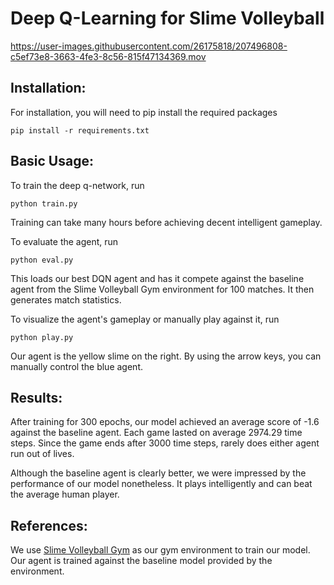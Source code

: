 # Deep Q-Learning for Slime Volleyball


https://user-images.githubusercontent.com/26175818/207496808-c5ef73e8-3663-4fe3-8c56-815f47134369.mov


## Installation: 
For installation, you will need to pip install the required packages
```
pip install -r requirements.txt
```

## Basic Usage:
To train the deep q-network, run
```
python train.py
```
Training can take many hours before achieving decent intelligent gameplay.

To evaluate the agent, run
``` 
python eval.py
```
This loads our best DQN agent and has it compete against the baseline agent from the Slime Volleyball Gym environment for 100 matches. It then generates match statistics. 

To visualize the agent's gameplay or manually play against it, run
``` 
python play.py
```
Our agent is the yellow slime on the right. By using the arrow keys, you can manually control the blue agent. 


## Results:
After training for 300 epochs, our model achieved an average score of -1.6 against the baseline agent. Each game lasted on average 2974.29 time steps. Since the game ends after 3000 time steps, rarely does either agent run out of lives. 

Although the baseline agent is clearly better, we were impressed by the performance of our model nonetheless. It plays intelligently and can beat the average human player.


## References:
We use [Slime Volleyball Gym](https://github.com/hardmaru/slimevolleygym) as our gym environment to train our model. Our agent is trained against the baseline model provided by the environment.
